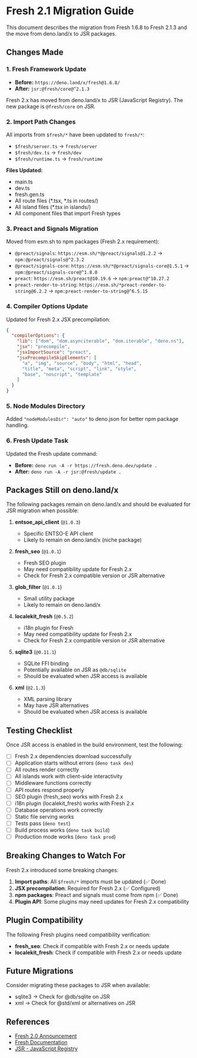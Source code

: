 # Fresh 2.1 Migration Guide

This document describes the migration from Fresh 1.6.8 to Fresh 2.1.3 and the move from deno.land/x to JSR packages.

## Changes Made

### 1. Fresh Framework Update

- **Before:** `https://deno.land/x/fresh@1.6.8/`
- **After:** `jsr:@fresh/core@^2.1.3`

Fresh 2.x has moved from deno.land/x to JSR (JavaScript Registry). The new package is `@fresh/core` on JSR.

### 2. Import Path Changes

All imports from `$fresh/*` have been updated to `fresh/*`:

- `$fresh/server.ts` → `fresh/server`
- `$fresh/dev.ts` → `fresh/dev`
- `$fresh/runtime.ts` → `fresh/runtime`

**Files Updated:**
- main.ts
- dev.ts  
- fresh.gen.ts
- All route files (*.tsx, *.ts in routes/)
- All island files (*.tsx in islands/)
- All component files that import Fresh types

### 3. Preact and Signals Migration

Moved from esm.sh to npm packages (Fresh 2.x requirement):

- `@preact/signals`: `https://esm.sh/*@preact/signals@1.2.2` → `npm:@preact/signals@^2.3.2`
- `@preact/signals-core`: `https://esm.sh/*@preact/signals-core@1.5.1` → `npm:@preact/signals-core@^1.8.0`
- `preact`: `https://esm.sh/preact@10.19.6` → `npm:preact@^10.27.2`
- `preact-render-to-string`: `https://esm.sh/*preact-render-to-string@6.2.2` → `npm:preact-render-to-string@^6.5.15`

### 4. Compiler Options Update

Updated for Fresh 2.x JSX precompilation:

```json
{
  "compilerOptions": {
    "lib": ["dom", "dom.asynciterable", "dom.iterable", "deno.ns"],
    "jsx": "precompile",
    "jsxImportSource": "preact",
    "jsxPrecompileSkipElements": [
      "a", "img", "source", "body", "html", "head", 
      "title", "meta", "script", "link", "style", 
      "base", "noscript", "template"
    ]
  }
}
```

### 5. Node Modules Directory

Added `"nodeModulesDir": "auto"` to deno.json for better npm package handling.

### 6. Fresh Update Task

Updated the Fresh update command:

- **Before:** `deno run -A -r https://fresh.deno.dev/update .`
- **After:** `deno run -A -r jsr:@fresh/update .`

## Packages Still on deno.land/x

The following packages remain on deno.land/x and should be evaluated for JSR migration when possible:

1. **entsoe_api_client** (`@1.0.3`)
   - Specific ENTSO-E API client
   - Likely to remain on deno.land/x (niche package)

2. **fresh_seo** (`@1.0.1`)
   - Fresh SEO plugin
   - May need compatibility update for Fresh 2.x
   - Check for Fresh 2.x compatible version or JSR alternative

3. **glob_filter** (`@1.0.1`)
   - Small utility package
   - Likely to remain on deno.land/x

4. **localekit_fresh** (`@0.5.2`)
   - i18n plugin for Fresh
   - May need compatibility update for Fresh 2.x
   - Check for Fresh 2.x compatible version or JSR alternative

5. **sqlite3** (`@0.11.1`)
   - SQLite FFI binding
   - Potentially available on JSR as `@db/sqlite`
   - Should be evaluated when JSR access is available

6. **xml** (`@2.1.3`)
   - XML parsing library
   - May have JSR alternatives
   - Should be evaluated when JSR access is available

## Testing Checklist

Once JSR access is enabled in the build environment, test the following:

- [ ] Fresh 2.x dependencies download successfully
- [ ] Application starts without errors (`deno task dev`)
- [ ] All routes render correctly
- [ ] All islands work with client-side interactivity
- [ ] Middleware functions correctly
- [ ] API routes respond properly
- [ ] SEO plugin (fresh_seo) works with Fresh 2.x
- [ ] i18n plugin (localekit_fresh) works with Fresh 2.x
- [ ] Database operations work correctly
- [ ] Static file serving works
- [ ] Tests pass (`deno test`)
- [ ] Build process works (`deno task build`)
- [ ] Production mode works (`deno task prod`)

## Breaking Changes to Watch For

Fresh 2.x introduced some breaking changes:

1. **Import paths**: All `$fresh/*` imports must be updated (✅ Done)
2. **JSX precompilation**: Required for Fresh 2.x (✅ Configured)
3. **npm packages**: Preact and signals must come from npm (✅ Done)
4. **Plugin API**: Some plugins may need updates for Fresh 2.x compatibility

## Plugin Compatibility

The following Fresh plugins need compatibility verification:

- **fresh_seo**: Check if compatible with Fresh 2.x or needs update
- **localekit_fresh**: Check if compatible with Fresh 2.x or needs update

## Future Migrations

Consider migrating these packages to JSR when available:

- sqlite3 → Check for @db/sqlite on JSR
- xml → Check for @std/xml or alternatives on JSR

## References

- [Fresh 2.0 Announcement](https://deno.com/blog/fresh-2)
- [Fresh Documentation](https://fresh.deno.dev/)
- [JSR - JavaScript Registry](https://jsr.io/)
